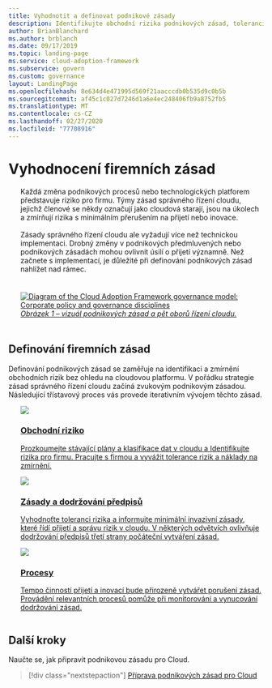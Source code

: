 ```yaml
---
title: Vyhodnotit a definovat podnikové zásady
description: Identifikujte obchodní rizika podnikových zásad, toleranci rizik a procesy zásad a dodržování předpisů v rámci strategie zásad správného řízení cloudu.
author: BrianBlanchard
ms.author: brblanch
ms.date: 09/17/2019
ms.topic: landing-page
ms.service: cloud-adoption-framework
ms.subservice: govern
ms.custom: governance
layout: LandingPage
ms.openlocfilehash: 8e634d4e471995d569f21aacccdb0b535d9c0b5b
ms.sourcegitcommit: af45c1c027d7246d1a6e4ec248406fb9a8752fb5
ms.translationtype: MT
ms.contentlocale: cs-CZ
ms.lasthandoff: 02/27/2020
ms.locfileid: "77708916"
---
```

# <a name="evaluate-corporate-policy"></a>Vyhodnocení firemních zásad

<!-- markdownlint-disable MD033 -->

<ul class="panelContent cardsI">
<li style="display: flex; flex-direction: column;">
    <div class="cardSize">
        <div class="cardPadding" style="padding-bottom:10px;">
            <div class="card" style="padding-bottom:10px;">
                <div class="cardText" style="padding-left:0px;">
Každá změna podnikových procesů nebo technologických platforem představuje riziko pro firmu. Týmy zásad správného řízení cloudu, jejichž členové se někdy označují jako cloudová starají, jsou na úkolech a zmírňují rizika s minimálním přerušením na přijetí nebo inovace.<br/><br/>Zásady správného řízení cloudu ale vyžadují více než technickou implementaci. Drobný změny v podnikových předmluvených nebo podnikových zásadách mohou ovlivnit úsilí o přijetí významně. Než začnete s implementací, je důležité při definování podnikových zásad nahlížet nad rámec.<br/><br/>
                </div>
            </div>
        </div>
    </div>
</li>
<li style="display: flex; flex-direction: column;">
    <a href="../_images/operational-transformation-govern-highres.png" style="display: flex; flex-direction: column; flex: 1 0 auto;">
        <div class="cardSize">
            <div class="cardPadding" style="padding-bottom:10px;">
                <div class="card" style="padding-bottom:10px;">
                    <div class="cardText" style="padding-left:0px;">
<img src="../_images/operational-transformation-govern-highres.png" alt="Diagram of the Cloud Adoption Framework governance model: Corporate policy and governance disciplines">
<br/>
<i>Obrázek 1 – vizuál podnikových zásad a pět oborů řízení cloudu.</i>
                    </div>
                </div>
            </div>
        </div>
    </a>
</li>
</ul>

<!-- markdownlint-enable MD033 -->

## <a name="define-corporate-policy"></a>Definování firemních zásad

Definování podnikových zásad se zaměřuje na identifikaci a zmírnění obchodních rizik bez ohledu na cloudovou platformu. V pořádku strategie zásad správného řízení cloudu začíná zvukovým podnikovým zásadou. Následující třístavový proces vás provede iterativním vývojem těchto zásad.

<!-- markdownlint-disable MD033 -->

<ul class="panelContent cardsF">
<li style="display: flex; flex-direction: column;">
    <a href="./policy-compliance/business-risk.md" style="display: flex; flex-direction: column; flex: 1 0 auto;">
        <div class="cardSize" style="flex: 1 0 auto; display: flex;">
            <div class="cardPadding" style="display: flex;">
                <div class="card">
                    <div class="cardImageOuter">
                        <div class="cardImage">
                            <img src="../_images/govern/business-risk.png" class="x-hidden-focus"/>
                        </div>
                    </div>
                    <div class="cardText">
                        <h3>Obchodní riziko</h3>
                        <p>Prozkoumejte stávající plány a klasifikace dat v cloudu a Identifikujte rizika pro firmu. Pracujte s firmou a vyvážit tolerance rizik a náklady na zmírnění.</p>
                    </div>
                </div>
            </div>
        </div>
    </a>
</li>
<li style="display: flex; flex-direction: column;">
    <a href="./policy-compliance/policy-definition.md" style="display: flex; flex-direction: column; flex: 1 0 auto;">
        <div class="cardSize" style="flex: 1 0 auto; display: flex;">
            <div class="cardPadding" style="display: flex;">
                <div class="card">
                    <div class="cardImageOuter">
                        <div class="cardImage">
                            <img src="../_images/govern/corporate-policy.png" class="x-hidden-focus"/>
                        </div>
                    </div>
                    <div class="cardText">
                        <h3>Zásady a dodržování předpisů</h3>
                        <p>Vyhodnoťte toleranci rizika a informujte minimální invazivní zásady, které řídí přijetí a správu rizik v cloudu. V některých odvětvích ovlivňuje dodržování předpisů třetí strany počáteční vytváření zásad.</p>
                    </div>
                </div>
            </div>
        </div>
    </a>
</li>
<li style="display: flex; flex-direction: column;">
    <a href="./policy-compliance/processes.md" style="display: flex; flex-direction: column; flex: 1 0 auto;">
        <div class="cardSize" style="flex: 1 0 auto; display: flex;">
            <div class="cardPadding" style="display: flex;">
                <div class="card">
                    <div class="cardImageOuter">
                        <div class="cardImage">
                            <img src="../_images/govern/enforcement.png" class="x-hidden-focus"/>
                        </div>
                    </div>
                    <div class="cardText">
                        <h3>Procesy</h3>
                        <p>Tempo činností přijetí a inovací bude přirozeně vytvářet porušení zásad. Provádění relevantních procesů pomůže při monitorování a vynucování dodržování zásad.</p>
                    </div>
                </div>
            </div>
        </div>
    </a>
</li>
</ul>

<!-- markdownlint-enable MD033 -->

## <a name="next-steps"></a>Další kroky

Naučte se, jak připravit podnikovou zásadu pro Cloud.

> [!div class="nextstepaction"]
> [Příprava podnikových zásad pro Cloud](./policy-compliance/index.md)
